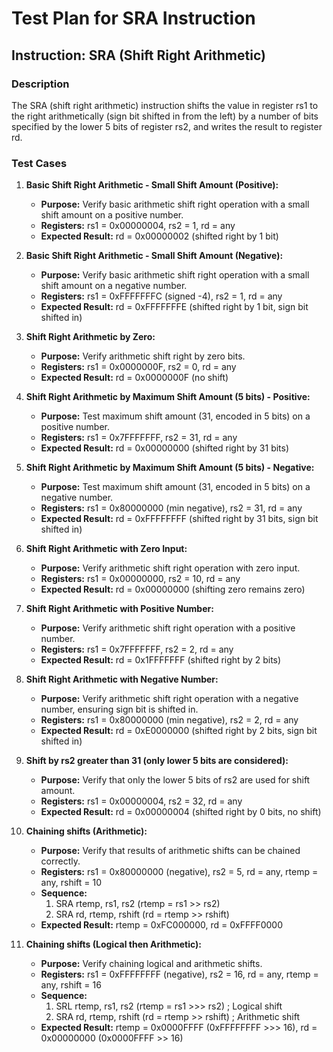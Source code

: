 # Test Plan for SRA Instruction

## Instruction: SRA (Shift Right Arithmetic)

### Description
The SRA (shift right arithmetic) instruction shifts the value in register rs1 to the right arithmetically (sign bit shifted in from the left) by a number of bits specified by the lower 5 bits of register rs2, and writes the result to register rd.

### Test Cases

1.  **Basic Shift Right Arithmetic - Small Shift Amount (Positive):**
    -   **Purpose:** Verify basic arithmetic shift right operation with a small shift amount on a positive number.
    -   **Registers:** rs1 = 0x00000004, rs2 = 1, rd = any
    -   **Expected Result:** rd = 0x00000002 (shifted right by 1 bit)

2.  **Basic Shift Right Arithmetic - Small Shift Amount (Negative):**
    -   **Purpose:** Verify basic arithmetic shift right operation with a small shift amount on a negative number.
    -   **Registers:** rs1 = 0xFFFFFFFC (signed -4), rs2 = 1, rd = any
    -   **Expected Result:** rd = 0xFFFFFFFE (shifted right by 1 bit, sign bit shifted in)

3.  **Shift Right Arithmetic by Zero:**
    -   **Purpose:** Verify arithmetic shift right by zero bits.
    -   **Registers:** rs1 = 0x0000000F, rs2 = 0, rd = any
    -   **Expected Result:** rd = 0x0000000F (no shift)

4.  **Shift Right Arithmetic by Maximum Shift Amount (5 bits) - Positive:**
    -   **Purpose:** Test maximum shift amount (31, encoded in 5 bits) on a positive number.
    -   **Registers:** rs1 = 0x7FFFFFFF, rs2 = 31, rd = any
    -   **Expected Result:** rd = 0x00000000 (shifted right by 31 bits)

5.  **Shift Right Arithmetic by Maximum Shift Amount (5 bits) - Negative:**
    -   **Purpose:** Test maximum shift amount (31, encoded in 5 bits) on a negative number.
    -   **Registers:** rs1 = 0x80000000 (min negative), rs2 = 31, rd = any
    -   **Expected Result:** rd = 0xFFFFFFFF (shifted right by 31 bits, sign bit shifted in)

6.  **Shift Right Arithmetic with Zero Input:**
    -   **Purpose:** Verify arithmetic shift right operation with zero input.
    -   **Registers:** rs1 = 0x00000000, rs2 = 10, rd = any
    -   **Expected Result:** rd = 0x00000000 (shifting zero remains zero)

7.  **Shift Right Arithmetic with Positive Number:**
    -   **Purpose:** Verify arithmetic shift right operation with a positive number.
    -   **Registers:** rs1 = 0x7FFFFFFF, rs2 = 2, rd = any
    -   **Expected Result:** rd = 0x1FFFFFFF (shifted right by 2 bits)

8.  **Shift Right Arithmetic with Negative Number:**
    -   **Purpose:** Verify arithmetic shift right operation with a negative number, ensuring sign bit is shifted in.
    -   **Registers:** rs1 = 0x80000000 (min negative), rs2 = 2, rd = any
    -   **Expected Result:** rd = 0xE0000000 (shifted right by 2 bits, sign bit shifted in)

9.  **Shift by rs2 greater than 31 (only lower 5 bits are considered):**
    -   **Purpose:** Verify that only the lower 5 bits of rs2 are used for shift amount.
    -   **Registers:** rs1 = 0x00000004, rs2 = 32, rd = any
    -   **Expected Result:** rd = 0x00000004 (shifted right by 0 bits, no shift)

10. **Chaining shifts (Arithmetic):**
    -   **Purpose:** Verify that results of arithmetic shifts can be chained correctly.
    -   **Registers:** rs1 = 0x80000000 (negative), rs2 = 5, rd = any, rtemp = any, rshift = 10
    -   **Sequence:**
        1.  SRA rtemp, rs1, rs2  (rtemp = rs1 >> rs2)
        2.  SRA rd, rtemp, rshift   (rd = rtemp >> rshift)
    -   **Expected Result:** rtemp = 0xFC000000, rd = 0xFFFF0000

11. **Chaining shifts (Logical then Arithmetic):**
    -   **Purpose:** Verify chaining logical and arithmetic shifts.
    -   **Registers:** rs1 = 0xFFFFFFFF (negative), rs2 = 16, rd = any, rtemp = any, rshift = 16
    -   **Sequence:**
        1.  SRL rtemp, rs1, rs2  (rtemp = rs1 >>> rs2) ; Logical shift
        2.  SRA rd, rtemp, rshift   (rd = rtemp >> rshift)  ; Arithmetic shift
    -   **Expected Result:** rtemp = 0x0000FFFF (0xFFFFFFFF >>> 16), rd = 0x00000000 (0x0000FFFF >> 16)

